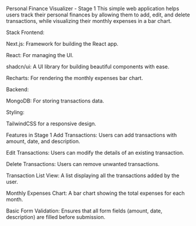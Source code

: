 Personal Finance Visualizer - Stage 1
This simple web application helps users track their personal finances by allowing them to add, edit, and delete transactions, while visualizing their monthly expenses in a bar chart.

Stack
Frontend:

Next.js: Framework for building the React app.

React: For managing the UI.

shadcn/ui: A UI library for building beautiful components with ease.

Recharts: For rendering the monthly expenses bar chart.

Backend:

MongoDB: For storing transactions data.

Styling:

TailwindCSS for a responsive design.

Features in Stage 1
Add Transactions: Users can add transactions with amount, date, and description.

Edit Transactions: Users can modify the details of an existing transaction.

Delete Transactions: Users can remove unwanted transactions.

Transaction List View: A list displaying all the transactions added by the user.

Monthly Expenses Chart: A bar chart showing the total expenses for each month.

Basic Form Validation: Ensures that all form fields (amount, date, description) are filled before submission.

